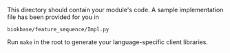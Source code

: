 This directory should contain your module's code.
A sample implementation file has been provided for you in

```biokbase/feature_sequence/Impl.py```

Run `make` in the root to generate your language-specific client libraries.
